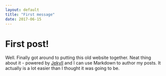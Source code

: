 ```yaml
---
layout: default
title: "First message"
date: 2017-06-15
---
```


# First post!

Well. Finally got around to putting this old website together. 
Neat thing about it - powered by [Jekyll](http://jekyllrb.com) and I can use Markdown to author my posts. 
It actually is a lot easier than I thought it was going to be.

